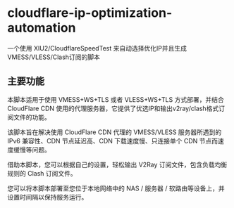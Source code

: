 # cloudflare-ip-optimization-automation

一个使用 XIU2/CloudflareSpeedTest 来自动选择优化IP并且生成VMESS/VLESS/Clash订阅的脚本

## 主要功能

本脚本适用于使用 VMESS+WS+TLS 或者 VLESS+WS+TLS 方式部署，并结合 CloudFlare CDN 使用的代理服务器，它提供了优选IP和输出v2ray/clash格式订阅文件的功能。

该脚本旨在解决使用 CloudFlare CDN 代理的 VMESS/VLESS 服务器所遇到的 IPv6 兼容性、CDN 节点延迟高、CDN 下载速度慢、只连接单个 CDN 节点而速度缓慢等问题。

借助本脚本，您可以根据自己的设置，轻松输出 V2Ray 订阅文件，包含负载均衡规则的 Clash 订阅文件。

您可以将本脚本部署至您位于本地网络中的 NAS / 服务器 / 软路由等设备上，并设置时间隔以保持服务运行。
